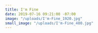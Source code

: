 ```yaml
---
title: I'm Fine
date: 2019-07-16 09:21:00 -07:00
image: "/uploads/I'm-Fine_1920.jpg"
small_image: "/uploads/I'm-Fine_480.jpg"
---
```


